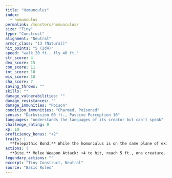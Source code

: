 ```yaml
---
title: "Homunculus"
index:
  - homunculus
permalink: /monsters/homunculus/
size: "Tiny"
type: "Construct"
alignment: "Neutral"
armor_class: "13 (Natural)"
hit_points: "5 (2d4)"
speed: "walk 20 ft., fly 40 ft."
str_score: 4
dex_score: 15
con_score: 11
int_score: 10
wis_score: 10
cha_score: 7
saving_throws: ""
skills: ""
damage_vulnerabilities: ""
damage_resistances: ""
damage_immunities: "Poison"
condition_immunities: "Charmed, Poisoned"
senses: "Darkvision 60 ft., Passive Perception 10"
languages: "understands the languages of its creator but can't speak"
challenge_rating: 0
xp: 10
proficiency_bonus: "+2"
traits: |
  **Telepathic Bond.** While the homunculus is on the same plane of existence as its master, it can magically convey what it senses to its master, and the two can communicate telepathically.
actions: |
  **Bite.** Melee Weapon Attack: +4 to hit, reach 5 ft., one creature. Hit: 1 piercing damage, and the target must succeed on a DC 10 Constitution saving throw or be poisoned for 1 minute. If the saving throw fails by 5 or more, the target is instead poisoned for 5 (1d10) minutes and unconscious while poisoned in this way.  
legendary_actions: ""
excerpt: "Tiny Construct, Neutral"
source: "Basic Rules"
---
```

